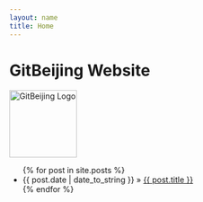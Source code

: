```yaml
---
layout: name
title: Home
---
```

  <h1>GitBeijing Website</h1>
<img class='inset right' src='GitBeijing/images/people.png' title='GitBeijing' alt='GitBeijing Logo' width='120px' />
  <ul class="posts">
    {% for post in site.posts %}
      <li><span>{{ post.date | date_to_string }}</span> &raquo; <a href="/GitBeijing{{ post.url }}">{{ post.title }}</a></li>
    {% endfor %}
  </ul>
